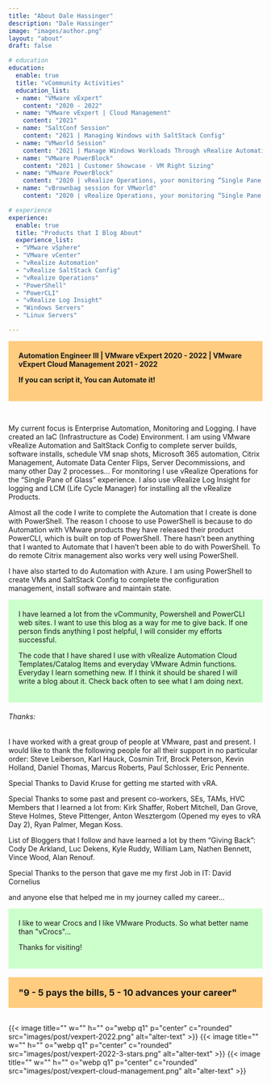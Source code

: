 ```yaml
---
title: "About Dale Hassinger"
description: "Dale Hassinger"
image: "images/author.png"
layout: "about"
draft: false

# education
education:
  enable: true
  title: "vCommunity Activities"
  education_list:
  - name: "VMware vExpert"
    content: "2020 - 2022"
  - name: "VMware vExpert | Cloud Management"
    content: "2021"
  - name: "SaltConf Session"
    content: "2021 | Managing Windows with SaltStack Config"
  - name: "VMworld Session"
    content: "2021 | Manage Windows Workloads Through vRealize Automation SaltStack Config [MCL1895]"
  - name: "VMware PowerBlock"
    content: "2021 | Customer Showcase - VM Right Sizing"
  - name: "VMware PowerBlock"
    content: "2020 | vRealize Operations, your monitoring “Single Pane of Glass”"
  - name: "vBrownbag session for VMworld"
    content: "2020 | vRealize Operations, your monitoring “Single Pane of Glass"

# experience
experience:
  enable: true
  title: "Products that I Blog About"
  experience_list:
  - "VMware vSphere"
  - "VMware vCenter"
  - "vRealize Automation"
  - "vRealize SaltStack Config"
  - "vRealize Operations"
  - "PowerShell"
  - "PowerCLI"
  - "vRealize Log Insight"
  - "Windows Servers"
  - "Linux Servers"

---
```


<div style="background-color:#ffcc80; Padding:20px;" ><b>
Automation Engineer III | VMware vExpert 2020 - 2022 | VMware vExpert Cloud Management 2021 - 2022

If you can script it, You can Automate it!
</b></div>

<div><br></div>

My current focus is Enterprise Automation, Monitoring and Logging. I have created an IaC (Infrastructure as Code) Environment. I am using VMware vRealize Automation and SaltStack Config to complete server builds, software installs, schedule VM snap shots, Microsoft 365 automation, Citrix Management, Automate Data Center Flips, Server Decommissions, and many other Day 2 processes… For monitoring I use vRealize Operations for the “Single Pane of Glass” experience. I also use vRealize Log Insight for logging and LCM (Life Cycle Manager) for installing all the vRealize Products.

Almost all the code I write to complete the Automation that I create is done with PowerShell. The reason I choose to use PowerShell is because to do Automation with VMware products they have released their product PowerCLI, which is built on top of PowerShell. There hasn’t been anything that I wanted to Automate that I haven’t been able to do with PowerShell. To do remote Citrix management also works very well using PowerShell.

I have also started to do Automation with Azure. I am using PowerShell to create VMs and SaltStack Config to complete the configuration management, install software and maintain state.  

<div style="background-color:#ccffcc; Padding:20px;" >
I have learned a lot from the vCommunity, Powershell and PowerCLI web sites. I want to use this blog as a way for me to give back. If one person finds anything I post helpful, I will consider my efforts successful.

The code that I have shared I use with vRealize Automation Cloud Templates/Catalog Items and everyday VMware Admin functions. Everyday I learn something new. If I think it should be shared I will write a blog about it. Check back often to see what I am doing next.  
</div>

###### Thanks:

I have worked with a great group of people at VMware, past and present. I would like to thank the following people for all their support in no particular order: Steve Leiberson, Karl Hauck, Cosmin Trif, Brock Peterson, Kevin Holland, Daniel Thomas, Marcus Roberts, Paul Schlosser, Eric Pennente.

Special Thanks to David Kruse for getting me started with vRA.

Special Thanks to some past and present co-workers, SEs, TAMs, HVC Members that I learned a lot from: Kirk Shaffer, Robert Mitchell, Dan Grove, Steve Holmes, Steve Pittenger, Anton Wesztergom (Opened my eyes to vRA Day 2), Ryan Palmer, Megan Koss.

List of Bloggers that I follow and have learned a lot by them “Giving Back”: Cody De Arkland, Luc Dekens, Kyle Ruddy, William Lam, Nathen Bennett, Vince Wood, Alan Renouf.

Special Thanks to the person that gave me my first Job in IT: David Cornelius

and anyone else that helped me in my journey called my career…

<div style="background-color:#ccffcc; Padding:20px;" >
I like to wear Crocs and I like VMware Products. So what better name than "vCrocs"...

Thanks for visiting!
</div>

<div><br></div>

<div style="background-color:#ffcc80; Padding:20px; font-size:18px;" >
  <b>"9 - 5 pays the bills, 5 - 10 advances your career"</b>
</div>

<div><br></div>

{{< image title="" w="" h="" o="webp q1" p="center" c="rounded" src="images/post/vexpert-2022.png" alt="alter-text" >}}
{{< image title="" w="" h="" o="webp q1" p="center" c="rounded" src="images/post/vexpert-2022-3-stars.png" alt="alter-text" >}}
{{< image title="" w="" h="" o="webp q1" p="center" c="rounded" src="images/post/vexpert-cloud-management.png" alt="alter-text" >}}

